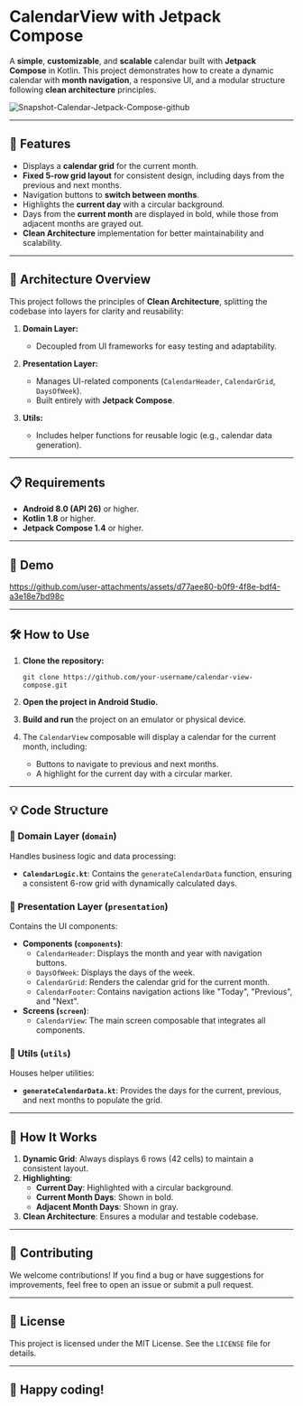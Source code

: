 # CalendarView with Jetpack Compose

A **simple**, **customizable**, and **scalable** calendar built with **Jetpack Compose** in Kotlin. This project demonstrates how to create a dynamic calendar with **month navigation**, a responsive UI, and a modular structure following **clean architecture** principles.

![Snapshot-Calendar-Jetpack-Compose-github](https://github.com/user-attachments/assets/8c08d600-a828-4a21-9467-7c11402f459c)

----------

## 🚀 **Features**

-   Displays a **calendar grid** for the current month.
-   **Fixed 5-row grid layout** for consistent design, including days from the previous and next months.
-   Navigation buttons to **switch between months**.
-   Highlights the **current day** with a circular background.
-   Days from the **current month** are displayed in bold, while those from adjacent months are grayed out.
-   **Clean Architecture** implementation for better maintainability and scalability.

----------

## 📂 **Architecture Overview**

This project follows the principles of **Clean Architecture**, splitting the codebase into layers for clarity and reusability:

1.  **Domain Layer:**
    
    -   Decoupled from UI frameworks for easy testing and adaptability.
2.  **Presentation Layer:**
    
    -   Manages UI-related components (`CalendarHeader`, `CalendarGrid`, `DaysOfWeek`).
    -   Built entirely with **Jetpack Compose**.
3.  **Utils:**
    
    -   Includes helper functions for reusable logic (e.g., calendar data generation).

----------

## 📋 **Requirements**

-   **Android 8.0 (API 26)** or higher.
-   **Kotlin 1.8** or higher.
-   **Jetpack Compose 1.4** or higher.

----------

## 🎥 **Demo**

https://github.com/user-attachments/assets/d77aee80-b0f9-4f8e-bdf4-a3e18e7bd98c

----------

## 🛠 **How to Use**

1.  **Clone the repository:**
    

    

    
    `git clone https://github.com/your-username/calendar-view-compose.git` 
    
2.  **Open the project in Android Studio.**
    
3.  **Build and run** the project on an emulator or physical device.
    
4.  The `CalendarView` composable will display a calendar for the current month, including:
    
    -   Buttons to navigate to previous and next months.
    -   A highlight for the current day with a circular marker.

----------

## 💡 **Code Structure**

### 📂 Domain Layer (`domain`)

Handles business logic and data processing:

-   **`CalendarLogic.kt`**: Contains the `generateCalendarData` function, ensuring a consistent 6-row grid with dynamically calculated days.

### 📂 Presentation Layer (`presentation`)

Contains the UI components:

-   **Components (`components`)**:
    -   `CalendarHeader`: Displays the month and year with navigation buttons.
    -   `DaysOfWeek`: Displays the days of the week.
    -   `CalendarGrid`: Renders the calendar grid for the current month.
    -   `CalendarFooter`: Contains navigation actions like "Today", "Previous", and "Next".
-   **Screens (`screen`)**:
    -   `CalendarView`: The main screen composable that integrates all components.

### 📂 Utils (`utils`)

Houses helper utilities:

-   **`generateCalendarData.kt`**: Provides the days for the current, previous, and next months to populate the grid.

----------

## 🧪 **How It Works**

1.  **Dynamic Grid**: Always displays 6 rows (42 cells) to maintain a consistent layout.
2.  **Highlighting**:
    -   **Current Day**: Highlighted with a circular background.
    -   **Current Month Days**: Shown in bold.
    -   **Adjacent Month Days**: Shown in gray.
3.  **Clean Architecture**: Ensures a modular and testable codebase.

----------

## 🤝 **Contributing**

We welcome contributions! If you find a bug or have suggestions for improvements, feel free to open an issue or submit a pull request.

----------

## 📜 **License**

This project is licensed under the MIT License. See the `LICENSE` file for details.

----------

## 🎉 Happy coding!
